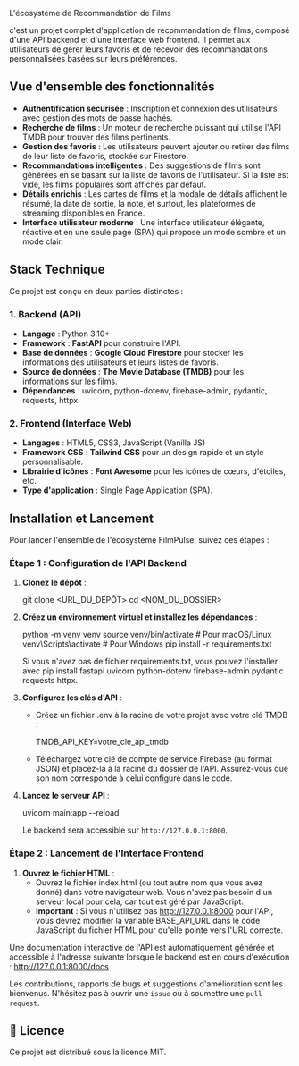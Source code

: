 L'écosystème de Recommandation de Films

c'est un projet complet d'application de recommandation de films, composé d'une API backend et d'une interface web frontend. Il permet aux utilisateurs de gérer leurs favoris et de recevoir des recommandations personnalisées basées sur leurs préférences.

 ## Vue d'ensemble des fonctionnalités

  * **Authentification sécurisée** : Inscription et connexion des utilisateurs avec gestion des mots de passe hachés.
  * **Recherche de films** : Un moteur de recherche puissant qui utilise l'API TMDB pour trouver des films pertinents.
  * **Gestion des favoris** : Les utilisateurs peuvent ajouter ou retirer des films de leur liste de favoris, stockée sur Firestore.
  * **Recommandations intelligentes** : Des suggestions de films sont générées en se basant sur la liste de favoris de l'utilisateur. Si la liste est vide, les films populaires sont affichés par défaut.
  * **Détails enrichis** : Les cartes de films et la modale de détails affichent le résumé, la date de sortie, la note, et surtout, les plateformes de streaming disponibles en France.
  * **Interface utilisateur moderne** : Une interface utilisateur élégante, réactive et en une seule page (SPA) qui propose un mode sombre et un mode clair.

## Stack Technique

Ce projet est conçu en deux parties distinctes :

### 1\. Backend (API)

  * **Langage** : Python 3.10+
  * **Framework** : **FastAPI** pour construire l'API.
  * **Base de données** : **Google Cloud Firestore** pour stocker les informations des utilisateurs et leurs listes de favoris.
  * **Source de données** : **The Movie Database (TMDB)** pour les informations sur les films.
  * **Dépendances** : uvicorn, python-dotenv, firebase-admin, pydantic, requests, httpx.

### 2\. Frontend (Interface Web)

  * **Langages** : HTML5, CSS3, JavaScript (Vanilla JS)
  * **Framework CSS** : **Tailwind CSS** pour un design rapide et un style personnalisable.
  * **Librairie d'icônes** : **Font Awesome** pour les icônes de cœurs, d'étoiles, etc.
  * **Type d'application** : Single Page Application (SPA).


##  Installation et Lancement

Pour lancer l'ensemble de l'écosystème FilmPulse, suivez ces étapes :

### Étape 1 : Configuration de l'API Backend

1.  **Clonez le dépôt** :

  
    git clone <URL_DU_DÉPÔT>
    cd <NOM_DU_DOSSIER>
   

2.  **Créez un environnement virtuel et installez les dépendances** :

   
    python -m venv venv
    source venv/bin/activate  # Pour macOS/Linux
    venv\Scripts\activate     # Pour Windows
    pip install -r requirements.txt


     Si vous n'avez pas de fichier requirements.txt, vous pouvez l'installer avec pip install fastapi uvicorn python-dotenv firebase-admin pydantic requests httpx.

3.  **Configurez les clés d'API** :

      * Créez un fichier .env à la racine de votre projet avec votre clé TMDB :
      
        TMDB_API_KEY=votre_cle_api_tmdb
      
      * Téléchargez votre clé de compte de service Firebase (au format JSON) et placez-la à la racine du dossier de l'API. Assurez-vous que son nom corresponde à celui configuré dans le code.

4.  **Lancez le serveur API** :


    uvicorn main:app --reload


    Le backend sera accessible sur `http://127.0.0.1:8000`.

### Étape 2 : Lancement de l'Interface Frontend

1.  **Ouvrez le fichier HTML** :
      * Ouvrez le fichier index.html (ou tout autre nom que vous avez donné) dans votre navigateur web. Vous n'avez pas besoin d'un serveur local pour cela, car tout est géré par JavaScript.
      * **Important** : Si vous n'utilisez pas http://127.0.0.1:8000 pour l'API, vous devrez modifier la variable BASE_API_URL dans le code JavaScript du fichier HTML pour qu'elle pointe vers l'URL correcte.

Une documentation interactive de l'API est automatiquement générée et accessible à l'adresse suivante lorsque le backend est en cours d'exécution :
http://127.0.0.1:8000/docs

Les contributions, rapports de bugs et suggestions d'amélioration sont les bienvenus. N'hésitez pas à ouvrir une `issue` ou à soumettre une `pull request`.

## 📜 Licence

Ce projet est distribué sous la licence MIT.
